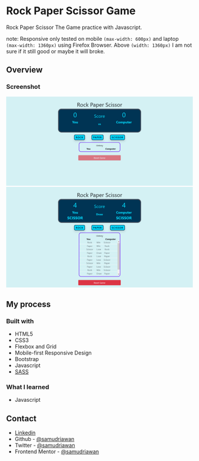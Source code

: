 # Rock Paper Scissor Game

Rock Paper Scissor The Game practice with Javascript.

note: Responsive only tested on mobile `(max-width: 600px)` and laptop `(max-width: 1360px)` using Firefox Browser. Above `(width: 1360px)` I am not sure if it still good or maybe it will broke.

## Overview

### Screenshot

![Preview Screenshot](images/screenshot-intial.png)
![Preview Screenshot](images/screenshot-played.png)

## My process

### Built with

- HTML5
- CSS3
- Flexbox and Grid
- Mobile-first Responsive Design
- Bootstrap
- Javascript
- [SASS](https://sass-lang.com/)

### What I learned

- Javascript

## Contact

- [Linkedin](https://id.linkedin.com/in/dyota-samudriawan)
- Github - [@samudriawan](https://github.com/samudriawan/)
- Twitter - [@samudriawan](https://twitter.com/samudriawan)
- Frontend Mentor - [@samudriawan](https://www.frontendmentor.io/profile/samudriawan)

